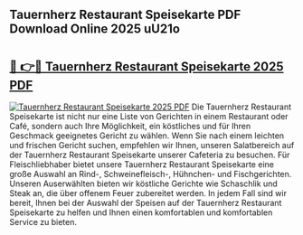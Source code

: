 ## Tauernherz Restaurant Speisekarte PDF Download Online 2025 uU21o

# <h2><a href="http://gcbttv.nevu.top/?p=Tauernherz+Restaurant+Speisekarte">🔗 👉🔴 Tauernherz Restaurant Speisekarte 2025 PDF</a></h2>

[![Tauernherz Restaurant Speisekarte 2025 PDF](https://i.imgur.com/dBaPXMq.png)](http://gcbttv.nevu.top/?p=Tauernherz+Restaurant+Speisekarte)
Die Tauernherz Restaurant Speisekarte ist nicht nur eine Liste von Gerichten in einem Restaurant oder Café, sondern auch Ihre Möglichkeit, ein köstliches und für Ihren Geschmack geeignetes Gericht zu wählen. Wenn Sie nach einem leichten und frischen Gericht suchen, empfehlen wir Ihnen, unseren Salatbereich auf der Tauernherz Restaurant Speisekarte unserer Cafeteria zu besuchen. Für Fleischliebhaber bietet unsere Tauernherz Restaurant Speisekarte eine große Auswahl an Rind-, Schweinefleisch-, Hühnchen- und Fischgerichten. Unseren Auserwählten bieten wir köstliche Gerichte wie Schaschlik und Steak an, die über offenem Feuer zubereitet werden. In jedem Fall sind wir bereit, Ihnen bei der Auswahl der Speisen auf der Tauernherz Restaurant Speisekarte zu helfen und Ihnen einen komfortablen und komfortablen Service zu bieten.
